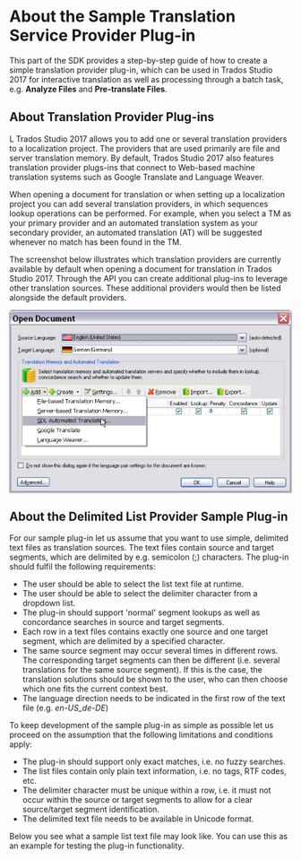 About the Sample Translation Service Provider Plug-in
====
This part of the SDK provides a step-by-step guide of how to create a simple translation provider plug-in, which can be used in Trados Studio 2017 for interactive translation as well as processing through a batch task, e.g. **Analyze Files** and **Pre-translate Files**.

About Translation Provider Plug-ins
------
L Trados Studio 2017 allows you to add one or several translation providers to a localization project. The providers that are used primarily are file and server translation memory. By default, Trados Studio 2017 also features translation provider plugs-ins that connect to Web-based machine translation systems such as Google Translate and Language Weaver.

When opening a document for translation or when setting up a localization project you can add several translation providers, in which sequences lookup operations can be performed. For example, when you select a TM as your primary provider and an automated translation system as your secondary provider, an automated translation (AT) will be suggested whenever no match has been found in the TM.

The screenshot below illustrates which translation providers are currently available by default when opening a document for translation in Trados Studio 2017. Through the API you can create additional plug-ins to leverage other translation sources. These additional providers would then be listed alongside the default providers.



<img style="display:block; " src="images/TranslationProviders.jpg"/>

About the Delimited List Provider Sample Plug-in
-----

For our sample plug-in let us assume that you want to use simple, delimited text files as translation sources. The text files contain source and target segments, which are delimited by e.g. semicolon (;) characters. The plug-in should fulfil the following requirements:

* The user should be able to select the list text file at runtime.
* The user should be able to select the delimiter character from a dropdown list.
* The plug-in should support 'normal' segment lookups as well as concordance searches in source and target segments.
* Each row in a text files contains exactly one source and one target segment, which are delimited by a specified character.
* The same source segment may occur several times in different rows. The corresponding target segments can then be different (i.e. several translations for the same source segment). If this is the case, the translation solutions should be shown to the user, who can then choose which one fits the current context best.
* The language direction needs to be indicated in the first row of the text file (e.g. *en-US_de-DE*)

To keep development of the sample plug-in as simple as possible let us proceed on the assumption that the following limitations and conditions apply:

* The plug-in should support only exact matches, i.e. no fuzzy searches.
* The list files contain only plain text information, i.e. no tags, RTF codes, etc.
* The delimiter character must be unique within a row, i.e. it must not occur within the source or target segments to allow for a clear source/target segment identification.
* The delimited text file needs to be available in Unicode format.
  
Below you see what a sample list text file may look like. You can use this as an example for testing the plug-in functionality.